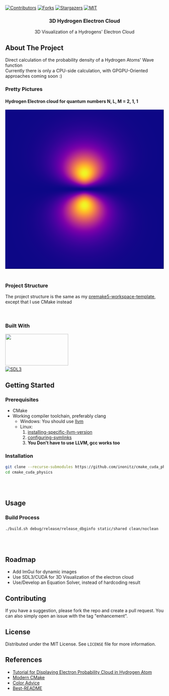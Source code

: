 [![Contributors][contributors-shield]][contributors-url]
[![Forks][forks-shield]][forks-url]
[![Stargazers][stars-shield]][stars-url]
[![MIT][license-shield]][license-url]



<!-- PROJECT LOGO -->
<div align="center">

<h3 align="center">3D Hydrogen Electron Cloud</h3>

  <p align="center">
    3D Visualization of a Hydrogens' Electron Cloud
  </p>

</div>

<!-- ABOUT THE PROJECT -->
## About The Project
Direct calculation of the probability density of a Hydrogen Atoms' Wave function  
Currently there is only a CPU-side calculation, with GPGPU-Oriented approaches coming soon :)

### Pretty Pictures
#### Hydrogen Electron cloud for quantum numbers N, L, M = 2, 1, 1
![](electron_prob_cloud_nlm_210_inferno_colourmap.png?raw=true)
<br></br>

### Project Structure
The project structure is the same as my [premake5-workspace-template](https://github.com/inonitz/premake5-workspace-template), except that I use CMake instead  
<br></br>

### Built With


[<img width="200" height="100" src="https://cmake.org/wp-content/uploads/2023/08/CMake-Logo.svg">](https://cmake.org)  
[![SDL3][SDL3.js]][SDL3-url]

<!-- GETTING STARTED -->
## Getting Started

### Prerequisites

* CMake
* Working compiler toolchain, preferably clang
  * Windows: You should use [llvm](https://github.com/llvm/llvm-project/releases)
  * Linux:
      1. [installing-specific-llvm-version](https://askubuntu.com/questions/1508260/how-do-i-install-clang-18-on-ubuntu)
      2. [configuring-symlinks](https://unix.stackexchange.com/questions/596226/how-to-change-clang-10-llvm-10-etc-to-clang-llvm-etc)
      3. **You Don't have to use LLVM, gcc works too**

### Installation
```sh
git clone --recurse-submodules https://github.com/inonitz/cmake_cuda_physics/cmake_cuda_physics.git
cd cmake_cuda_physics
```
<br></br>

<!-- USAGE EXAMPLES -->
## Usage

### Build Process

```sh
./build.sh debug/release/release_dbginfo static/shared clean/noclean
```

<br></br>

<!-- ROADMAP -->
## Roadmap

* Add ImGui for dynamic images
* Use SDL3/CUDA for 3D Visualization of the electron cloud
* Use/Develop an Equation Solver, instead of hardcoding result

<!-- CONTRIBUTING -->
## Contributing

If you have a suggestion, please fork the repo and create a pull request. You can also simply open an issue with the tag "enhancement".  

<!-- LICENSE -->
## License

Distributed under the MIT License. See `LICENSE` file for more information.

<!-- ACKNOWLEDGEMENTS -->
<!-- ## Acknowledgement -->

<!-- References -->
## References

* [Tutorial for Displaying Electron Probability Cloud in Hydrogen Atom](medium.com/@apsandiwan93/electron-probability-cloud-in-hydrogen-atom-c8702bd24d01)
* [Modern CMake](cliutils.gitlab.io/modern-cmake/README.html)
* [Color Advice](https://www.kennethmoreland.com/color-advice)
* [Best-README](https://github.com/othneildrew/Best-README-Template)




<!-- MARKDOWN LINKS & IMAGES -->
<!-- https://www.markdownguide.org/basic-syntax/#reference-style-links -->
[contributors-shield]: https://img.shields.io/github/contributors/inonitz/cmake_cuda_physics?style=for-the-badge&color=blue
[contributors-url]: https://github.com/inonitz/cmake_cuda_physics/graphs/contributors
[forks-shield]: https://img.shields.io/github/forks/inonitz/cmake_cuda_physics?style=for-the-badge&color=blue
[forks-url]: https://github.com/inonitz/cmake_cuda_physics/network/members
[stars-shield]: https://img.shields.io/github/stars/inonitz/cmake_cuda_physics?style=for-the-badge&color=blue
[stars-url]: https://github.com/inonitz/cmake_cuda_physics/stargazers
[issues-shield]: https://img.shields.io/github/issues/inonitz/cmake_cuda_physics.svg?style=for-the-badge
[issues-url]: https://github.com/inonitz/cmake_cuda_physics/issues
[license-shield]: https://img.shields.io/github/license/inonitz/cmake_cuda_physics?style=for-the-badge
[license-url]: https://github.com/inonitz/cmake_cuda_physics/blob/main/LICENSE
[linkedin-shield]: https://img.shields.io/badge/-LinkedIn-black.svg?style=for-the-badge&logo=linkedin&colorB=555
[linkedin-url]: https://linkedin.com/in/linkedin_username

[SDL3-url]: https://github.com/libsdl-org
[SDL3.js]: https://libsdl.org/media/SDL_logo.png